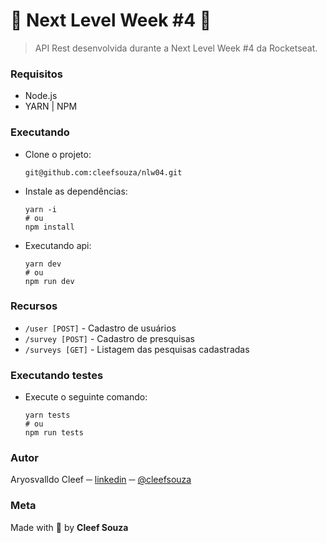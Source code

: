 # :maple_leaf: Next Level Week #4 :maple_leaf:

> API Rest desenvolvida durante a Next Level Week #4 da Rocketseat.

### Requisitos
- Node.js
- YARN | NPM

### Executando
- Clone o projeto:
  ```shell
  git@github.com:cleefsouza/nlw04.git
  ```

- Instale as dependências:
  ```shell
  yarn -i
  # ou
  npm install
  ```

- Executando api:
  ```shell
  yarn dev
  # ou
  npm run dev
  ```

### Recursos
- `/user [POST]` - Cadastro de usuários 
- `/survey [POST]` - Cadastro de presquisas
- `/surveys [GET]` - Listagem das pesquisas cadastradas

### Executando testes
- Execute o seguinte comando:

    ```shell
    yarn tests
    # ou
    npm run tests
    ```
### Autor <div id="autor"></div>
Aryosvalldo Cleef ─ [linkedin](https://www.linkedin.com/in/aryosvalldo-cleef/) ─ [@cleefsouza](https://github.com/cleefsouza)

### Meta <div id="meta"></div>
Made with :green_heart: by **Cleef Souza**
